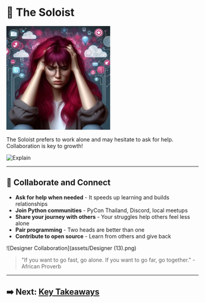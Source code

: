 # 🏃 The Soloist

![The Soloist](assets/soloist.jpg)

The Soloist prefers to work alone and may hesitate to ask for help. Collaboration is key to growth!  

![Explain](assets/002explain.gif)  

---

## 🤝 Collaborate and Connect

- **Ask for help when needed** - It speeds up learning and builds relationships
- **Join Python communities** - PyCon Thailand, Discord, local meetups
- **Share your journey with others** - Your struggles help others feel less alone
- **Pair programming** - Two heads are better than one
- **Contribute to open source** - Learn from others and give back

![Designer Collaboration](assets/Designer (13).png)

> "If you want to go fast, go alone. If you want to go far, go together." - African Proverb

---

## ➡️ Next: [Key Takeaways](key-takeaways.md)
